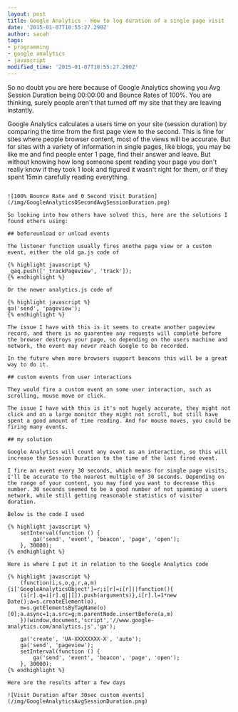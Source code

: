 ```yaml
---
layout: post
title: Google Analytics - How to log duration of a single page visit
date: '2015-01-07T10:55:27.290Z'
author: sacah
tags:
- programming
- google analytics
- javascript
modified_time: '2015-01-07T10:55:27.290Z'
---
```


So no doubt you are here because of Google Analytics showing you Avg Session Duration being 00:00:00 and Bounce Rates of 100%. You are thinking, surely people aren't that turned off my site that they are leaving instantly.

Google Analytics calculates a users time on your site (session duration) by comparing the time from the first page view to the second. This is fine for sites where people browser content, most of the views will be accurate. But for sites with a variety of information in single pages, like blogs, you may be like me and find people enter 1 page, find their answer and leave. But without knowing how long someone spent reading your page you don't really know if they took 1 look and figured it wasn't right for them, or if they spent 15min carefully reading everything.

~~~fold~~~

![100% Bounce Rate and 0 Second Visit Duration](/img/GoogleAnalytics0SecondAvgSessionDuration.png)

So looking into how others have solved this, here are the solutions I found others using:

## beforeunload or unload events

The listener function usually fires anothe page view or a custom event, either the old ga.js code of 

{% highlight javascript %}
_gaq.push(['_trackPageview', 'track']);
{% endhighlight %}

Or the newer analytics.js code of 

{% highlight javascript %}
ga('send', 'pageview');
{% endhighlight %}

The issue I have with this is it seems to create another pageview record, and there is no guarentee any requests will complete before the browser destroys your page, so depending on the users machine and network, the event may never reach Google to be recorded.

In the future when more browsers support beacons this will be a great way to do it.

## custom events from user interactions

They would fire a custom event on some user interaction, such as scrolling, mouse move or click.

The issue I have with this is it's not hugely accurate, they might not click and on a large monitor they might not scroll, but still have spent a good amount of time reading. And for mouse moves, you could be  firing many events.

## my solution

Google Analytics will count any event as an interaction, so this will increase the Session Duration to the time of the last fired event.

I fire an event every 30 seconds, which means for single page visits, I'll be accurate to the nearest multiple of 30 seconds. Depending on the range of your content, you may find you want to decrease this number. 30 seconds seemed to be a good number of not spamming a users network, while still getting reasonable statistics of visitor duration.

Below is the code I used

{% highlight javascript %}
    setInterval(function () {
        ga('send', 'event', 'beacon', 'page', 'open');
    }, 30000);
{% endhighlight %}

Here is where I put it in relation to the Google Analytics code

{% highlight javascript %}
    (function(i,s,o,g,r,a,m){i['GoogleAnalyticsObject']=r;i[r]=i[r]||function(){
    (i[r].q=i[r].q||[]).push(arguments)},i[r].l=1*new Date();a=s.createElement(o),
    m=s.getElementsByTagName(o)[0];a.async=1;a.src=g;m.parentNode.insertBefore(a,m)
    })(window,document,'script','//www.google-analytics.com/analytics.js','ga');

    ga('create', 'UA-XXXXXXXX-X', 'auto');
    ga('send', 'pageview');
    setInterval(function () {
        ga('send', 'event', 'beacon', 'page', 'open');
    }, 30000);
{% endhighlight %}

Here are the results after a few days

![Visit Duration after 30sec custom events](/img/GoogleAnalyticsAvgSessionDuration.png)